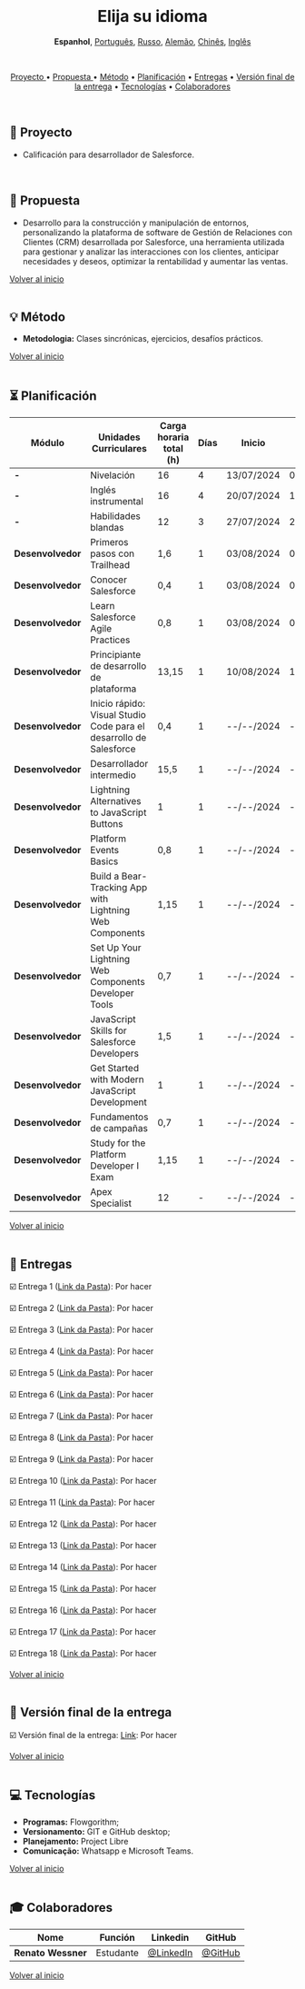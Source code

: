 <br>

<h1 align="center">
  <a id="elija-su-idioma">Elija su idioma</a>
</h1>
<p align="center">
    <strong>Espanhol</strong>, 
    <a href="https://github.com/renato-wessmer/FAT/blob/main/salesforce_developer/README.md">Português</a>, 
    <a href="https://github.com/renato-wessmer/FAT/blob/main/salesforce_developer/README_Russian.md">Russo</a>, 
    <a href="https://github.com/renato-wessmer/FAT/blob/main/salesforce_developer/README_German.md">Alemão</a>, 
    <a href="https://github.com/renato-wessmer/FAT/blob/main/salesforce_developer/README_Chinese.md">Chinês</a>, 
    <a href="https://github.com/renato-wessmer/FAT/blob/main/salesforce_developer/README_English.md">Inglês</a>
</p>

<br>

<p align="center">
  <a href ="#rocket-proyecto ">Proyecto </a>  •
  <a href ="#dart-propuesta ">Propuesta </a>  •
  <a href ="#bulb-método">Método</a>  •
  <a href ="#hourglass_flowing_sand-planificación">Planificación</a>  •
  <a href ="#calendar-as-entregas">Entregas</a>  •
  <a href ="#camera_flash-as-versión-final-de-la-entrega">Versión final de la entrega</a>  •
  <a href ="#computer-tecnologías">Tecnologías</a>  •
  <a href ="#mortar_board-colaboradores">Colaboradores</a>
</p>

<br>

## :rocket: Proyecto

* Calificación para desarrollador de Salesforce.
<br>

## :dart: Propuesta

* Desarrollo para la construcción y manipulación de entornos, personalizando la plataforma de software de Gestión de Relaciones con Clientes (CRM) desarrollada por Salesforce, una herramienta utilizada para gestionar y analizar las interacciones con los clientes, anticipar necesidades y deseos, optimizar la rentabilidad y aumentar las ventas.

<a href ="#elija-su-idioma">Volver al inicio</a>  
<br>

## :bulb: Método

* **Metodologia:** Clases sincrónicas, ejercicios, desafíos prácticos.

<a href ="#elija-su-idioma">Volver al inicio</a>  
<br>

## :hourglass_flowing_sand: Planificación
      
|Módulo|Unidades Curriculares|Carga horaria total (h)|Días|Inicio|Fin|
|--------|--------|--------|--------|--------|--------|
|**-**|Nivelación|16|4|13/07/2024|03/08/2024|
|**-**|Inglés instrumental|16|4|20/07/2024|19/10/2024|
|**-**|Habilidades blandas|12|3|27/07/2024|26/10/2024|
|**Desenvolvedor**|Primeros pasos con Trailhead|1,6|1|03/08/2024|03/08/2024|
|**Desenvolvedor**|Conocer Salesforce|0,4|1|03/08/2024|03/08/2024|
|**Desenvolvedor**|Learn Salesforce Agile Practices|0,8|1|03/08/2024|03/08/2024|
|**Desenvolvedor**|Principiante de desarrollo de plataforma|13,15|1|10/08/2024|10/08/2024|
|**Desenvolvedor**|Inicio rápido: Visual Studio Code para el desarrollo de Salesforce|0,4|1|--/--/2024|--/--/2024|
|**Desenvolvedor**|Desarrollador intermedio|15,5|1|--/--/2024|--/--/2024|
|**Desenvolvedor**|Lightning Alternatives to JavaScript Buttons|1|1|--/--/2024|--/--/2024|
|**Desenvolvedor**|Platform Events Basics|0,8|1|--/--/2024|--/--/2024|
|**Desenvolvedor**|Build a Bear-Tracking App with Lightning Web Components|1,15|1|--/--/2024|--/--/2024|
|**Desenvolvedor**|Set Up Your Lightning Web Components Developer Tools|0,7|1|--/--/2024|--/--/2024|
|**Desenvolvedor**|JavaScript Skills for Salesforce Developers|1,5|1|--/--/2024|--/--/2024|
|**Desenvolvedor**|Get Started with Modern JavaScript Development|1|1|--/--/2024|--/--/2024|
|**Desenvolvedor**|Fundamentos de campañas|0,7|1|--/--/2024|--/--/2024|
|**Desenvolvedor**|Study for the Platform Developer I Exam|1,15|1|--/--/2024|--/--/2024|
|**Desenvolvedor**|Apex Specialist|12|-|--/--/2024|--/--/2024|

<a href ="#elija-su-idioma">Volver al inicio</a>  
<br>

## :calendar: Entregas 

☑️ Entrega 1 ([Link da Pasta](https://github.com/renato-wessmer/FAT/tree/main/salesforce_developer/bases/knowledge_leveling)): Por hacer<!-- Completado : heavy_check_mark-->

☑️ Entrega 2 ([Link da Pasta](https://github.com/renato-wessmer/FAT/tree/main/salesforce_developer/bases/instrumental_english)): Por hacer<!-- Completado : heavy_check_mark-->

☑️ Entrega 3 ([Link da Pasta](https://github.com/renato-wessmer/FAT/tree/main/salesforce_developer/bases/soft_skills)): Por hacer<!-- Completado : heavy_check_mark-->

☑️ Entrega 4 ([Link da Pasta](https://github.com/renato-wessmer/FAT/tree/main/salesforce_developer/salesforce_developer_trails/get_started_with_trailhead)): Por hacer<!-- Completado : heavy_check_mark-->

☑️ Entrega 5 ([Link da Pasta](https://github.com/renato-wessmer/FAT/tree/main/salesforce_developer/salesforce_developer_trails/get_to_know_salesforce)): Por hacer<!-- Completado : heavy_check_mark-->

☑️ Entrega 6 ([Link da Pasta](https://github.com/renato-wessmer/FAT/tree/main/salesforce_developer/salesforce_developer_trails/learn_salesforce_agile_practices)): Por hacer<!-- Completado : heavy_check_mark-->

☑️ Entrega 7 ([Link da Pasta](https://github.com/renato-wessmer/FAT/tree/main/salesforce_developer/salesforce_developer_trails/platform_developer_-_beginner)): Por hacer<!-- Completado : heavy_check_mark-->

☑️ Entrega 8 ([Link da Pasta](https://github.com/renato-wessmer/FAT/tree/main/salesforce_developer/salesforce_developer_trails/quickstart_visual_studio_code_for_salesforce_development)): Por hacer<!-- Completado : heavy_check_mark-->

☑️ Entrega 9 ([Link da Pasta](https://github.com/renato-wessmer/FAT/tree/main/salesforce_developer/salesforce_developer_trails/developer_intermediate)): Por hacer<!-- Completado : heavy_check_mark-->

☑️ Entrega 10 ([Link da Pasta](https://github.com/renato-wessmer/FAT/tree/main/salesforce_developer/salesforce_developer_trails/lightning_alternatives_to_javascript_buttons)): Por hacer<!-- Completado : heavy_check_mark-->

☑️ Entrega 11 ([Link da Pasta](https://github.com/renato-wessmer/FAT/tree/main/salesforce_developer/salesforce_developer_trails/platform_events_basics)): Por hacer<!-- Completado : heavy_check_mark-->

☑️ Entrega 12 ([Link da Pasta](https://github.com/renato-wessmer/FAT/tree/main/salesforce_developer/salesforce_developer_trails/build_a_bear_tracking_app_with_lightning_web_components)): Por hacer<!-- Completado : heavy_check_mark-->

☑️ Entrega 13 ([Link da Pasta](https://github.com/renato-wessmer/FAT/tree/main/salesforce_developer/salesforce_developer_trails/set_up_your_lightning_web_components_developer_tools)): Por hacer<!-- Completado : heavy_check_mark-->

☑️ Entrega 14 ([Link da Pasta](https://github.com/renato-wessmer/FAT/tree/main/salesforce_developer/salesforce_developer_trails/javascript_skills_for_salesforce_developers)): Por hacer<!-- Completado : heavy_check_mark-->

☑️ Entrega 15 ([Link da Pasta](https://github.com/renato-wessmer/FAT/tree/main/salesforce_developer/salesforce_developer_trails/get_started_with_modern_javascript_development)): Por hacer<!-- Completado : heavy_check_mark-->

☑️ Entrega 16 ([Link da Pasta](https://github.com/renato-wessmer/FAT/tree/main/salesforce_developer/salesforce_developer_trails/campaign_basics)): Por hacer<!-- Completado : heavy_check_mark-->

☑️ Entrega 17 ([Link da Pasta](https://github.com/renato-wessmer/FAT/tree/main/salesforce_developer/salesforce_developer_trails/study_for_the_platform_developer_i_exam)): Por hacer<!-- Completado : heavy_check_mark-->

☑️ Entrega 18 ([Link da Pasta](https://github.com/renato-wessmer/FAT/tree/main/salesforce_developer/salesforce_developer_trails/apex_specialist)): Por hacer<!-- Completado : heavy_check_mark-->

<a href ="#elija-su-idioma">Volver al inicio</a>  
<br>

## :camera_flash: Versión final de la entrega

☑️ Versión final de la entrega: [Link](https://): Por hacer<!-- Completado : heavy_check_mark-->

<a href ="#elija-su-idioma">Volver al inicio</a>  
<br> 

## :computer: Tecnologías

* **Programas:** Flowgorithm;
* **Versionamento:** GIT e GitHub desktop;           
* **Planejamento:** Project Libre
* **Comunicação:** Whatsapp e Microsoft Teams.

<a href ="#elija-su-idioma">Volver al inicio</a>  
<br>     
      
## :mortar_board: Colaboradores

|Nome|Función|Linkedin|GitHub|
| -------- |-------- |-------- |-------- |
|**Renato Wessner**|Estudante| [@LinkedIn](https://www.linkedin.com/in/renato-wessmer-dev-gpti/)|[@GitHub](https://github.com/renato-wessmer)|

<a href ="#elija-su-idioma">Volver al inicio</a>  
<br>

 